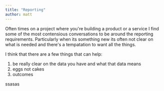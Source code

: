 ```yaml
---
title: "Reporting"
author: matt
---
```


Often times on a project where you're building a product or a service I find some of the most contensious conversations to be around the reporting requirements. Particularly when its something new its often not clear on what is needed and there's a tempatation to want all the things.

I think that there are a few things that can help:

1. be really clear on the data you have and what that data means
2. eggs not cakes
3. outcomes


ssasas